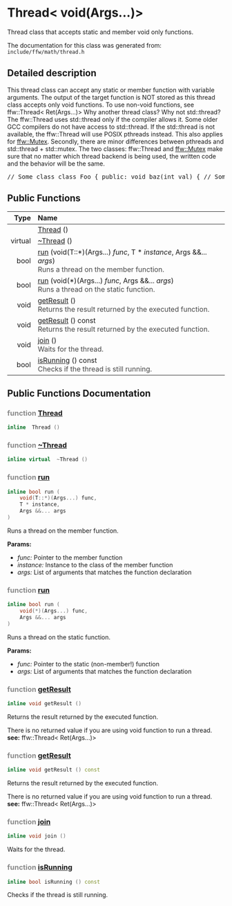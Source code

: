 Thread< void(Args...)>
===================================

Thread class that accepts static and member void only functions. 

The documentation for this class was generated from: `include/ffw/math/thread.h`

## Detailed description

This thread class can accept any static or member function with variable arguments. The output of the target function is NOT stored as this thread class accepts only void functions. To use non-void functions, see ffw::Thread< Ret(Args...)> Why another thread class? Why not std::thread? The ffw::Thread uses std::thread only if the compiler allows it. Some older GCC compilers do not have access to std::thread. If the std::thread is not available, the ffw::Thread will use POSIX pthreads instead. This also applies for [ffw::Mutex](ffw_Mutex.html). Secondly, there are minor differences between pthreads and std::thread + std::mutex. The two classes: ffw::Thread and [ffw::Mutex](ffw_Mutex.html) make sure that no matter which thread backend is being used, the written code and the behavior will be the same. 
<pre><div class="lang-cpp" style="white-space: nowrap;"><span class="hljs-normal">// Some class</span>
<span class="hljs-normal">class Foo &#123;</span>
<span class="hljs-normal">    public:</span>
<span class="hljs-normal">    void baz(int val) &#123;</span>
<span class="hljs-normal">        // Some time intensive work...</span>
<span class="hljs-normal">        bar = val * val;</span>
<span class="hljs-normal">    &#125;</span>
<span class="hljs-normal">    int bar;</span>
<span class="hljs-normal">&#125;</span>
<span class="hljs-normal">// Our main function</span>
<span class="hljs-normal">int main(int ac, char** av)&#123;</span>
<span class="hljs-normal">    Foo foo;</span>
<span class="hljs-normal">    foo.bar = 10;</span>
<span class="hljs-normal">    // Declare our thread that acceps a void function</span>
<span class="hljs-normal">    ffw::Thread&lt;void(void)&gt; thread;</span>
<span class="hljs-normal">    // Run function on the thread</span>
<span class="hljs-normal">    // You need to provide a function pointer, </span>
<span class="hljs-normal">    // instance to the class, and function arguments</span>
<span class="hljs-normal">    thread.run(&amp;Foo::baz, &amp;foo, 10);</span>
<span class="hljs-normal">    // Wait for the thread to be done</span>
<span class="hljs-normal">    while(thread.isRunning()) &#123;</span>
<span class="hljs-normal">          // Do something else...</span>
<span class="hljs-normal">    &#125;</span>
<span class="hljs-normal">    thread.join();</span>
<span class="hljs-normal">    // Thread ended at this point</span>
<span class="hljs-normal">    std::cout &lt;&lt; "Thread executed! Result: " &lt;&lt; foo.bar &lt;&lt; std::endl;</span>
<span class="hljs-normal">&#125;</span>
</div></pre>

 


## Public Functions

| Type | Name |
| -------: | :------- |
|   | [Thread](#8f1140be) ()  |
|  virtual  | [~Thread](#f9fc2bab) ()  |
|  bool | [run](#0844df56) (void(T::*)(Args...) _func_, T * _instance_, Args &&... _args_) <div style="opacity:0.8;">Runs a thread on the member function. </div> |
|  bool | [run](#807bd58b) (void(*)(Args...) _func_, Args &&... _args_) <div style="opacity:0.8;">Runs a thread on the static function. </div> |
|  void | [getResult](#a32bda28) () <div style="opacity:0.8;">Returns the result returned by the executed function. </div> |
|  void | [getResult](#f6cdbddb) () const <div style="opacity:0.8;">Returns the result returned by the executed function. </div> |
|  void | [join](#54b3db43) () <div style="opacity:0.8;">Waits for the thread. </div> |
|  bool | [isRunning](#10f054fa) () const <div style="opacity:0.8;">Checks if the thread is still running. </div> |


## Public Functions Documentation

### <span style="opacity:0.5;">function</span> <a id="8f1140be" href="#8f1140be">Thread</a>

```cpp
inline  Thread () 
```



### <span style="opacity:0.5;">function</span> <a id="f9fc2bab" href="#f9fc2bab">~Thread</a>

```cpp
inline virtual  ~Thread () 
```



### <span style="opacity:0.5;">function</span> <a id="0844df56" href="#0844df56">run</a>

```cpp
inline bool run (
    void(T::*)(Args...) func,
    T * instance,
    Args &&... args
) 
```

Runs a thread on the member function. 

**Params:**
* _func:_ Pointer to the member function 
* _instance:_ Instance to the class of the member function 
* _args:_ List of arguments that matches the function declaration 


### <span style="opacity:0.5;">function</span> <a id="807bd58b" href="#807bd58b">run</a>

```cpp
inline bool run (
    void(*)(Args...) func,
    Args &&... args
) 
```

Runs a thread on the static function. 

**Params:**
* _func:_ Pointer to the static (non-member!) function 
* _args:_ List of arguments that matches the function declaration 


### <span style="opacity:0.5;">function</span> <a id="a32bda28" href="#a32bda28">getResult</a>

```cpp
inline void getResult () 
```

Returns the result returned by the executed function. 

There is no returned value if you are using void function to run a thread. **see:** ffw::Thread< Ret(Args...)> 


### <span style="opacity:0.5;">function</span> <a id="f6cdbddb" href="#f6cdbddb">getResult</a>

```cpp
inline void getResult () const 
```

Returns the result returned by the executed function. 

There is no returned value if you are using void function to run a thread. **see:** ffw::Thread< Ret(Args...)> 


### <span style="opacity:0.5;">function</span> <a id="54b3db43" href="#54b3db43">join</a>

```cpp
inline void join () 
```

Waits for the thread. 

### <span style="opacity:0.5;">function</span> <a id="10f054fa" href="#10f054fa">isRunning</a>

```cpp
inline bool isRunning () const 
```

Checks if the thread is still running. 



